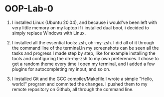 # OOP-Lab-0

1. I installed Linux (Ubuntu 20.04), and because i would've been left with very little memory on my laptop if i installed dual boot, i decided to simply replace Windows with Linux. 

2. I installed all the essential tools: zsh, oh-my-zsh. I did all of it through the command line of the terminal.In my screenshots can be seen all the tasks and progress I made step by step, like for example installing the tools and configuring the oh-my-zsh to my own preferences. I chose to get a random theme every time i open my terminal, and i added a few plugins for autocompleting my input, and so on.

3. I installed Git and the GCC compiler/Makefile.I wrote a simple "Hello, world!" program and commited the changes. I pushed them to my remote repository on Github, all through the command line.
